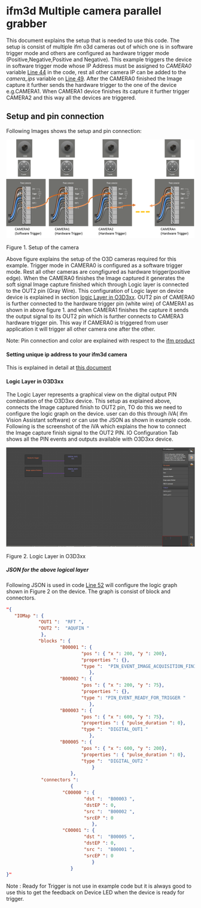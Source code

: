 ifm3d Multiple camera  parallel grabber
=======================================

This document explains the setup that is needed to use this code.
The setup is consist of multiple ifm o3d cameras out of which one is in
software trigger mode and others are configured as hardware trigger mode (Positive,Negative,Positive and Negative).
This example triggers the device in software trigger mode whose IP Address must be assigned to *CAMERA0* variable
[Line 44](ex-multi_camera_parallel_grabber.cpp#L44) in the code, rest all other camera IP can be added to the
*camera_ips* variable on [Line 49](ex-multi_camera_parallel_grabber.cpp#L49). After the CAMERA0 finished
the Image capture it further sends the hardware trigger to the one of the device e.g.CAMERA1.
When CAMERA1 device finishes its capture it further trigger CAMERA2 and this way all the devices are triggered.

Setup and pin connection
------------------------

Following Images shows the setup and pin connection:

![](setup.png)

<p align="justify">
  Figure 1. Setup of the camera
</p>

Above figure explains the setup of the O3D cameras required for this example.
Trigger mode in CAMERA0 is configured as a software trigger mode. Rest all other cameras are
congfigured as hardware trigger(positive edge). When the CAMERA0 finishes the Image captured it generates the soft signal Image capture finished 
which through Logic layer is connected to the OUT2 pin (Gray Wire). This configuration of Logic layer on device device is
explained in section [logic Layer in O3D3xx](#Logic-Layer-in-O3D3xx). OUT2 pin of CAMERA0 is further connected to the hardware
trigger pin (white wire) of CAMERA1 as shown in above figure 1.  and when CAMERA1 finishes the capture it sends the output signal to its OUT2 pin which is further
connects to CAMERA3 hardware trigger pin. This way if CAMERA0 is triggered from user application it will
trigger all other camera one after the other.

Note: Pin connection and color are explained with respect to the [ifm product](https://www.ifm.com/ch/en/product/EVC073)

#### Setting unique ip address to your ifm3d camera
This is explained in detail at [this document](https://github.com/ifm/ifm3d-examples/blob/master/doc/ex-multi_camera_grabber.md#setting-unique-ip-address-to-your-ifm-3d-camera)

#### Logic Layer in O3D3xx
The Logic Layer represents a graphical view on the digital output PIN combination of the O3D3xx device. This setup as explained above, connects the Image captured finish to
OUT2 pin, TO do this we need to configure the logic graph on the device. user can do this through iVA( ifm Vision Assistant software) or can use the JSON as shown in example code. 
Following is the screenshot of the iVA which explains the how to connect the Image capture finish signal to the OUT2 PIN. IO Configuration Tab shows all 
the PIN events and outputs available with O3D3xx device.

![](logic_graph.png)

<p align="justify">
  Figure 2. Logic Layer in O3D3xx
</p>

##### JSON for the above logical layer
Following JSON is used in code [Line 52](ex-multi_camera_parallel_grabber.cpp#L52) will configure the logic graph shown in Figure 2 on the device.
The graph is consist of block and connectors.
```json
"{
   "IOMap ": {
		    "OUT1 ":  "RFT ",
		    "OUT2 ":  "AQUFIN "
		     },
		    "blocks ": {
		            "B00001 ": {
						    "pos ": { "x ": 200, "y ": 200},
						    "properties ": {},
						    "type ":  "PIN_EVENT_IMAGE_ACQUISITION_FINISHED "
							   },
				    "B00002 ": {
						    "pos ": { "x ": 200, "y ": 75},
						    "properties ": {}, 
							"type ": "PIN_EVENT_READY_FOR_TRIGGER "
							   },
				    "B00003 ": {
						    "pos ": { "x ": 600, "y ": 75},
						    "properties ": { "pulse_duration ": 0},
						    "type ":  "DIGITAL_OUT1 "
						       },
				    "B00005 ": {
						    "pos ": { "x ": 600, "y ": 200},
						    "properties ": { "pulse_duration ": 0},
						    "type ":  "DIGITAL_OUT2 "
								}
						},
			 "connectors ": 
						{
					 "C00000 ": {
							 "dst ":  "B00003 ",
							 "dstEP ": 0,
							 "src ":  "B00002 ",
							 "srcEP ": 0
								},
					 "C00001 ": {
							 "dst ":  "B00005 ",
							 "dstEP ": 0,
							 "src ":  "B00001 ",
							 "srcEP ": 0
								}
						}
}"
```
Note : Ready for Trigger is not use in example code but it is always good to use this to get the feedback on Device LED when the device is ready for trigger. 
 
